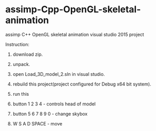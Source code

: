 # assimp-Cpp-OpenGL-skeletal-animation
assimp C++ OpenGL skeletal animation visual studio 2015 project


Instruction:          
  1. download zip.     
  2. unpack.   
  3. open Load_3D_model_2.sln in visual studio.     
  4. rebuild this project(project configured for Debug x64 bit system).       
  5. run this
  
  6. button 1 2 3 4  - controls head of model
  7. button 5 6 7 8 9 0  - change skybox
  8. W S A D SPACE   -  move
